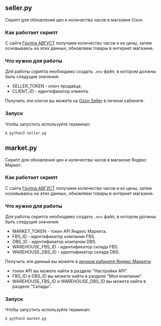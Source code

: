 ## seller.py
Скрипт для обновления цен и количества часов в магазине Озон.

### Как работает скрипт
C сайта [Группа АВГУСТ](https://timeworld.ru/) получаем количество часов и их цены, затем основываясь на этих данных, обновляем товары в интернет магазине.

### Что нужно для работы
Для работы скрипта необходимо создать `.env` файл, в котором должны быть следущие значения:
- SELLER_TOKEN - ключ продавца.
- CLIENT_ID - идентификатор клиента.

Получить эти ключи вы можете на [Ozon Seller](https://seller.ozon.ru/) в личном кабинете.

### Запуск
Чтобы запустить используйте терминал:
```
$ python3 seller.py
```

## market.py
Скрипт для обновления цен и количества часов в магаизне Яндекс Маркет.

### Как работает скрипт
C сайта [Группа АВГУСТ](https://timeworld.ru/) получаем количество часов и их цены, затем основываясь на этих данных, обновляем товары в интернет магазине.

### Что нужно для работы
Для работы скрипта необходимо создать `.env` файл, в котором должны быть следущие значения:
- MARKET_TOKEN - токен API Яндекс Маркета.
- FBS_ID - идентификатор компании FBS.
- DBS_ID - идентификатор компании DBS.
- WAREHOUSE_FBS_ID - идентификатор склада FBS.
- WAREHOUSE_DBS_ID - идентификатор склада DBS.

Получить эти данный вы можете в [личном кабинете Яндекс Маркета](https://partner.market.yandex.ru/):
- токен API вы можете найти в разделе "Настройки API".
- FBS_ID и DBS_ID вы можете найти в разделе "Мои компании".
- WAREHOUSE_FBS_ID и WAREHOUSE_DBS_ID вы можете найти в разделе "Склады".

### Запуск
Чтобы запустить используйте терминал:
```
$ python3 market.py
```